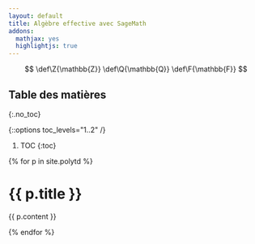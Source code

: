 ```yaml
---
layout: default
title: Algèbre effective avec SageMath
addons:
  mathjax: yes
  highlightjs: true
---
```


$$
\def\Z{\mathbb{Z}}
\def\Q{\mathbb{Q}}
\def\F{\mathbb{F}}
$$

<style>
ol#markdown-toc ol {
list-style-type: decimal;
}
</style>

## Table des matières
{:.no_toc}

{::options toc_levels="1..2" /}
1. TOC
{:toc}

{% for p in site.polytd %}
# {{ p.title }}

{{ p.content }}

{% endfor %}

